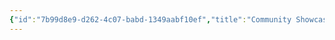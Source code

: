 ```yaml
---
{"id":"7b99d8e9-d262-4c07-babd-1349aabf10ef","title":"Community Showcase","description":"Cool tools and extension by and for the Quartz Community.","publish":true,"date_created":"Sunday, October 13th 2024, 12:07:34 pm","date_modified":"Sunday, October 13th 2024, 12:09:29 pm","editing_lock":true,"live_preview":true,"cssclasses":["mado-heading"],"path":"Quartz/Community Showcase/index.md","permalink":"/quartz/community-showcase/index/","PassFrontmatter":true}
---
```




